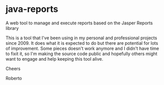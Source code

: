 # java-reports
A web tool to manage and execute reports based on the Jasper Reports library

This is a tool that I've been using in my personal and professional projects since 2009. It does what it is expected to do but there are potential for lots of improvement. Some pieces doesn't work anymore and I didn't have time to fixit it, so I'm making the source code public and hopefully others might want to engage and help keeping this tool alive.

Cheers

Roberto
